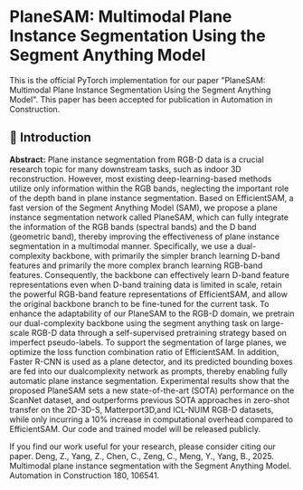 # PlaneSAM: Multimodal Plane Instance Segmentation Using the Segment Anything Model

This is the official PyTorch implementation for our paper "PlaneSAM: Multimodal Plane Instance Segmentation Using the Segment Anything Model". This paper has been accepted for publication in Automation in Construction.


## 🔭 Introduction
<strong>Abstract:</strong> Plane instance segmentation from RGB-D data is a crucial research topic for
many downstream tasks, such as indoor 3D reconstruction. However, most existing deep-learning-based methods utilize only information within the RGB bands,
neglecting the important role of the depth band in plane instance segmentation.
Based on EfficientSAM, a fast version of the Segment Anything Model (SAM),
we propose a plane instance segmentation network called PlaneSAM, which can
fully integrate the information of the RGB bands (spectral bands) and the D band
(geometric band), thereby improving the effectiveness of plane instance segmentation in a multimodal manner. Specifically, we use a dual-complexity backbone,
with primarily the simpler branch learning D-band features and primarily the
more complex branch learning RGB-band features. Consequently, the backbone
can effectively learn D-band feature representations even when D-band training
data is limited in scale, retain the powerful RGB-band feature representations of
EfficientSAM, and allow the original backbone branch to be fine-tuned for the current task. To enhance the adaptability of our PlaneSAM to the RGB-D domain,
we pretrain our dual-complexity backbone using the segment anything task on
large-scale RGB-D data through a self-supervised pretraining strategy based on
imperfect pseudo-labels. To support the segmentation of large planes, we optimize
the loss function combination ratio of EfficientSAM. In addition, Faster R-CNN is
used as a plane detector, and its predicted bounding boxes are fed into our dualcomplexity network as prompts, thereby enabling fully automatic plane instance
segmentation. Experimental results show that the proposed PlaneSAM sets a new
state-of-the-art (SOTA) performance on the ScanNet dataset, and outperforms
previous SOTA approaches in zero-shot transfer on the 2D-3D-S, Matterport3D,and ICL-NUIM RGB-D datasets, while only incurring a 10% increase in computational overhead compared to EfficientSAM. Our code and trained model will be
released publicly.

If you find our work useful for your research, please consider citing our paper.
Deng, Z., Yang, Z., Chen, C., Zeng, C., Meng, Y., Yang, B., 2025. Multimodal plane instance segmentation with the Segment Anything Model. Automation in Construction 180, 106541.

</p>
